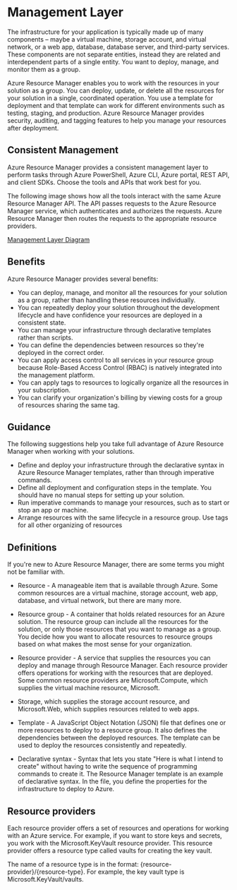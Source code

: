 # Management Layer

The infrastructure for your application is typically made up of many components – maybe a virtual machine, storage account, and virtual network, or a web app, database, database server, and third-party services. These components are not separate entities, instead they are related and interdependent parts of a single entity. You want to deploy, manage, and monitor them as a group.

Azure Resource Manager enables you to work with the resources in your solution as a group. You can deploy, update, or delete all the resources for your solution in a single, coordinated operation. You use a template for deployment and that template can work for different environments such as testing, staging, and production. Azure Resource Manager provides security, auditing, and tagging features to help you manage your resources after deployment.

## Consistent Management

Azure Resource Manager provides a consistent management layer to perform tasks through Azure PowerShell, Azure CLI, Azure portal, REST API, and client SDKs. Choose the tools and APIs that work best for you.

The following image shows how all the tools interact with the same Azure Resource Manager API. The API passes requests to the Azure Resource Manager service, which authenticates and authorizes the requests. Azure Resource Manager then routes the requests to the appropriate resource providers.

[Management Layer Diagram](img/mgmt_layer.png)

## Benefits

Azure Resource Manager provides several benefits:

* You can deploy, manage, and monitor all the resources for your solution as a group, rather than handling these resources individually.
* You can repeatedly deploy your solution throughout the development lifecycle and have confidence your resources are deployed in a consistent state.
* You can manage your infrastructure through declarative templates rather than scripts.
* You can define the dependencies between resources so they're deployed in the correct order.
* You can apply access control to all services in your resource group because Role-Based Access Control (RBAC) is natively integrated into the management platform.
* You can apply tags to resources to logically organize all the resources in your subscription.
* You can clarify your organization's billing by viewing costs for a group of resources sharing the same tag.

## Guidance

The following suggestions help you take full advantage of Azure Resource Manager when working with your solutions.

* Define and deploy your infrastructure through the declarative syntax in Azure Resource Manager templates, rather than through imperative commands.
* Define all deployment and configuration steps in the template. You should have no manual steps for setting up your solution.
* Run imperative commands to manage your resources, such as to start or stop an app or machine.
* Arrange resources with the same lifecycle in a resource group. Use tags for all other organizing of resources

## Definitions

If you're new to Azure Resource Manager, there are some terms you might not be familiar with.

* Resource - A manageable item that is available through Azure. Some common resources are a virtual machine, storage account, web app, database, and virtual network, but there are many more.

* Resource group - A container that holds related resources for an Azure solution. The resource group can include all the resources for the solution, or only those resources that you want to manage as a group. You decide how you want to allocate resources to resource groups based on what makes the most sense for your organization.

* Resource provider - A service that supplies the resources you can deploy and manage through Resource Manager. Each resource provider offers operations for working with the resources that are deployed. Some common resource providers are Microsoft.Compute, which supplies the virtual machine resource, Microsoft.

* Storage, which supplies the storage account resource, and Microsoft.Web, which supplies resources related to web apps.

* Template - A JavaScript Object Notation (JSON) file that defines one or more resources to deploy to a resource group. It also defines the dependencies between the deployed resources. The template can be used to deploy the resources consistently and repeatedly.

* Declarative syntax - Syntax that lets you state "Here is what I intend to create" without having to write the sequence of programming commands to create it. 
The Resource Manager template is an example of declarative syntax. In the file, you define the properties for the infrastructure to deploy to Azure.

## Resource providers

Each resource provider offers a set of resources and operations for working with an Azure service. For example, if you want to store keys and secrets, you work with the Microsoft.KeyVault resource provider. This resource provider offers a resource type called vaults for creating the key vault.

The name of a resource type is in the format: {resource-provider}/{resource-type}. For example, the key vault type is Microsoft.KeyVault/vaults.


